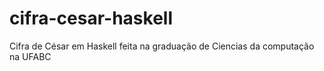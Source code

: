 # cifra-cesar-haskell
Cifra de César em Haskell feita na graduação de Ciencias da computação na UFABC

